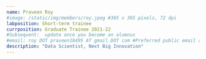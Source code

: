 ```yaml
---
name: Praveen Roy
#image: /static/img/members/roy.jpeg #365 x 365 pixels, 72 dpi
labposition: Short-term trainee
currposition: Graduate Trainee 2021-22
#Subsequent:  update once you become an alumnus
#email: roy DOT praveen18495 AT gmail DOT com #Preferred public email address
description: "Data Scientist, Next Big Innovation"
---
```

